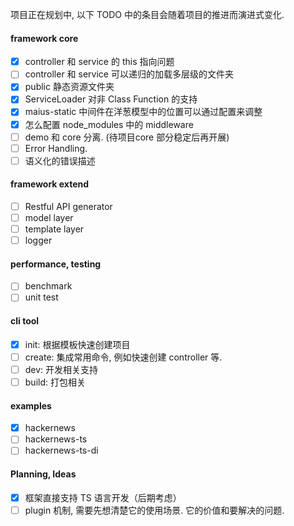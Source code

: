 

项目正在规划中, 以下 TODO 中的条目会随着项目的推进而演进式变化.

#### framework core

- [x] controller 和 service 的 this 指向问题
- [ ] controller 和 service 可以递归的加载多层级的文件夹
- [x] public 静态资源文件夹
- [x] ServiceLoader 对非 Class Function 的支持
- [x] maius-static 中间件在洋葱模型中的位置可以通过配置来调整
- [x] 怎么配置 node_modules 中的 middleware
- [ ] demo 和 core 分离. (待项目core 部分稳定后再开展)
- [ ] Error Handling.
- [ ] 语义化的错误描述

#### framework extend

- [ ] Restful API generator
- [ ] model layer
- [ ] template layer
- [ ] logger

#### performance, testing

- [ ] benchmark
- [ ] unit test

#### cli tool

- [x] init: 根据模板快速创建项目
- [ ] create: 集成常用命令, 例如快速创建 controller 等.
- [ ] dev: 开发相关支持
- [ ] build: 打包相关

#### examples

- [x] hackernews
- [ ] hackernews-ts
- [ ] hackernews-ts-di

#### Planning, Ideas
- [x] 框架直接支持 TS 语言开发（后期考虑）
- [ ] plugin 机制, 需要先想清楚它的使用场景. 它的价值和要解决的问题.
